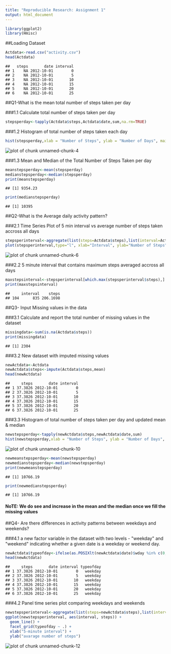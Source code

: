 ```yaml
---
title: "Reproducible Research: Assignment 1"
output: html_document
---
```



```r
library(ggplot2)
library(Hmisc)
```

##Loading Dataset 


```r
Actdata<-read.csv("activity.csv")
head(Actdata)
```

```
##   steps       date interval
## 1    NA 2012-10-01        0
## 2    NA 2012-10-01        5
## 3    NA 2012-10-01       10
## 4    NA 2012-10-01       15
## 5    NA 2012-10-01       20
## 6    NA 2012-10-01       25
```

##Q1-What is the mean total number of steps taken per day

###1.1 Calculate total number of steps taken per day


```r
stepsperday<-tapply(Actdata$steps,Actdata$date,sum,na.rm=TRUE)
```

###1.2 Histogram of total number of steps taken each day


```r
hist(stepsperday,xlab = "Number of Steps", ylab = "Number of Days", main="Histogram of Steps/Day", breaks = 10 )
```

![plot of chunk unnamed-chunk-4](figure/unnamed-chunk-4-1.png)

###1.3 Mean and Median of the Total Number of Steps Taken per day


```r
meanstepsperday<-mean(stepsperday)
medianstepsperday<-median(stepsperday)
print(meanstepsperday)
```

```
## [1] 9354.23
```

```r
print(medianstepsperday)
```

```
## [1] 10395
```

##Q2-What is the Average daily activity pattern?

###2.1 Time Series Plot of 5 min interval vs average number of steps taken accross all days


```r
stepsperinterval<-aggregate(list(steps=Actdata$steps),list(interval=Actdata$interval),mean,na.rm=TRUE)
plot(stepsperinterval,type="l", xlab="Interval", ylab="Number of Steps", main="Time Series Plot")
```

![plot of chunk unnamed-chunk-6](figure/unnamed-chunk-6-1.png)

###2.2 5 minute interval that contains maximum steps averaged accross all days


```r
maxstepsinterval<-stepsperinterval[which.max(stepsperinterval$steps),]
print(maxstepsinterval)
```

```
##     interval    steps
## 104      835 206.1698
```

##Q3- Input Missing values in the data

###3.1 Calculate and report the total number of missing values in the dataset 


```r
missingdata<-sum(is.na(Actdata$steps))
print(missingdata)
```

```
## [1] 2304
```

###3.2 New dataset with imputed missing values


```r
newActdata<-Actdata
newActdata$steps<-impute(Actdata$steps,mean)
head(newActdata)
```

```
##     steps       date interval
## 1 37.3826 2012-10-01        0
## 2 37.3826 2012-10-01        5
## 3 37.3826 2012-10-01       10
## 4 37.3826 2012-10-01       15
## 5 37.3826 2012-10-01       20
## 6 37.3826 2012-10-01       25
```

###3.3 Histogram of total number of steps taken per day and updated mean & median

```r
newstepsperday<-tapply(newActdata$steps,newActdata$date,sum)
hist(newstepsperday,xlab = "Number of Steps", ylab = "Number of Days", main="Histogram of Steps/Day (After Imputing Missing Values)")
```

![plot of chunk unnamed-chunk-10](figure/unnamed-chunk-10-1.png)

```r
newmeanstepsperday<-mean(newstepsperday)
newmedianstepsperday<-median(newstepsperday)
print(newmeanstepsperday)
```

```
## [1] 10766.19
```

```r
print(newmedianstepsperday)
```

```
## [1] 10766.19
```

#### NoTE: We do see and increase in the mean and the median once we fill the missing values

##Q4- Are there differences in activity patterns between weekdays and weekends?

###4.1  a new factor variable in the dataset with two levels - "weekday" and "weekend" indicating whether a given date is a weekday or weekend day.

```r
newActdata$typeofday<-ifelse(as.POSIXlt(newActdata$date)$wday %in% c(0,6),"weekend","weekday")
head(newActdata)
```

```
##     steps       date interval typeofday
## 1 37.3826 2012-10-01        0   weekday
## 2 37.3826 2012-10-01        5   weekday
## 3 37.3826 2012-10-01       10   weekday
## 4 37.3826 2012-10-01       15   weekday
## 5 37.3826 2012-10-01       20   weekday
## 6 37.3826 2012-10-01       25   weekday
```

###4.2 Panel time series plot comparing weekdays and weekends

```r
newstepsperinterval<-aggregate(list(steps=newActdata$steps),list(interval=newActdata$interval,typeofday=newActdata$typeofday),mean,na.rm=TRUE)
ggplot(newstepsperinterval, aes(interval, steps)) + 
  geom_line() + 
  facet_grid(typeofday ~ .) +
  xlab("5-minute interval") + 
  ylab("avarage number of steps")
```

![plot of chunk unnamed-chunk-12](figure/unnamed-chunk-12-1.png)



